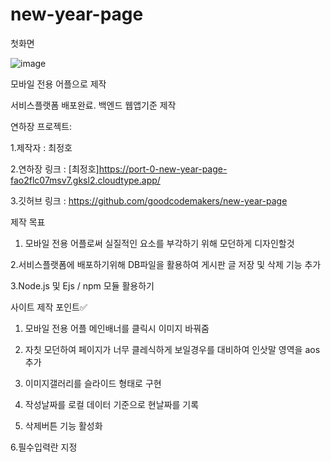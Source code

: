 # new-year-page

첫화면
 
![image](https://user-images.githubusercontent.com/113665732/209300519-5ab22f38-161b-4f52-bf6b-8918bb9d30bd.png)



모바일 전용 어플으로 제작

서비스플랫폼 배포완료. 백엔드 웹앱기준 제작

연하장 프로젝트:

1.제작자 : 최정호

2.연하장 링크 : [최정호]https://port-0-new-year-page-fao2flc07msv7.gksl2.cloudtype.app/

3.깃허브 링크 : https://github.com/goodcodemakers/new-year-page

제작 목표

1. 모바일 전용 어플로써 실질적인 요소를 부각하기 위해 모던하게 디자인할것

2.서비스플랫폼에 배포하기위해 DB파일을 활용하여 게시판 글 저장 및 삭제 기능 추가

3.Node.js 및 Ejs / npm 모듈 활용하기


사이트 제작 포인트✅

1. 모바일 전용 어플 메인배너를 클릭시 이미지 바꿔줌
 
2. 자칫 모던하여 페이지가 너무 클레식하게 보일경우를 대비하여 인삿말 영역을 aos 추가
 
3. 이미지갤러리를 슬라이드 형태로 구현 
 
4. 작성날짜를 로컬 데이터 기준으로 현날짜를 기록
 
5. 삭제버튼 기능 활성화

6.필수입력란 지정
 
 
